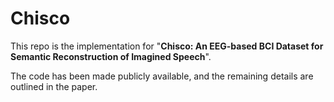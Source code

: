 # Chisco 
This repo is the implementation for "**Chisco: An EEG-based BCI Dataset for Semantic Reconstruction of Imagined Speech**".

The code has been made publicly available, and the remaining details are outlined in the paper. 


